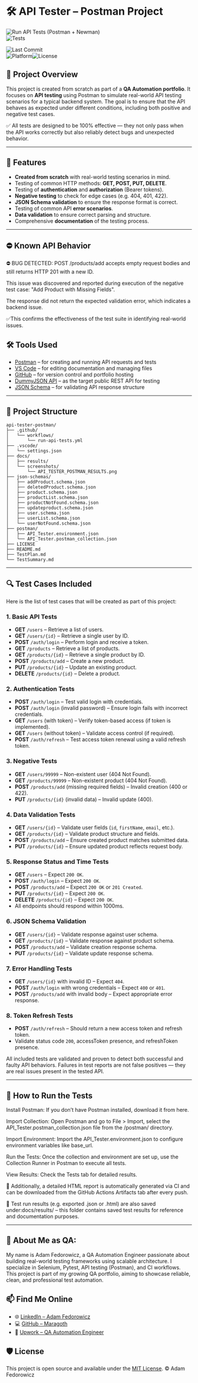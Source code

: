 # 🛠️ API Tester – Postman Project

![Run API Tests (Postman + Newman)](https://github.com/Maragoth/api-tester-postman/actions/workflows/run-api-tests.yml/badge.svg)  
![Tests](https://img.shields.io/badge/Tests-37_passed_2_failed-critical?style=flat-square&logo=postman)

![Last Commit](https://img.shields.io/github/last-commit/Maragoth/api-tester-postman?style=flat)  
![Platform](https://img.shields.io/badge/platform-Windows%20%7C%20Cross--Platform-lightgrey)![License](https://img.shields.io/badge/license-MIT-blue.svg)  


## 🔧 Project Overview

This project is created from scratch as part of a **QA Automation portfolio**. It focuses on **API testing** using Postman to simulate real-world API testing scenarios for a typical backend system. The goal is to ensure that the API behaves as expected under different conditions, including both positive and negative test cases.

✅ All tests are designed to be 100% effective — they not only pass when the API works correctly but also reliably detect bugs and unexpected behavior.

---

## 🔑 Features

- **Created from scratch** with real-world testing scenarios in mind.
- Testing of common HTTP methods: **GET, POST, PUT, DELETE**.
- Testing of **authentication** and **authorization** (Bearer tokens).
- **Negative testing** to check for edge cases (e.g. 404, 401, 422).
- **JSON Schema validation** to ensure the response format is correct.
- Testing of common API **error scenarios**.
- **Data validation** to ensure correct parsing and structure.
- Comprehensive **documentation** of the testing process.

---

## ⛔️ Known API Behavior

⛔️ BUG DETECTED: POST /products/add accepts empty request bodies and still returns HTTP 201 with a new ID.

This issue was discovered and reported during execution of the negative test case: "Add Product with Missing Fields".

The response did not return the expected validation error, which indicates a backend issue.

✅This confirms the effectiveness of the test suite in identifying real-world issues.

## 🛠 Tools Used

- [Postman](https://www.postman.com/) – for creating and running API requests and tests
- [VS Code](https://code.visualstudio.com/) – for editing documentation and managing files
- [GitHub](https://github.com/) – for version control and portfolio hosting
- [DummyJSON API](https://dummyjson.com) – as the target public REST API for testing
- [JSON Schema](https://json-schema.org/) – for validating API response structure

---

## 📂 Project Structure

```plaintext
api-tester-postman/
├── .github/
│   └── workflows/
│       └── run-api-tests.yml
├── .vscode/
│   └── settings.json
├── docs/
│   ├── results/
│   └── screenshots/
│       └── API_TESTER_POSTMAN_RESULTS.png
├── json-schemas/
│   ├── addProduct.schema.json
│   ├── deletedProduct.schema.json
│   ├── product.schema.json
│   ├── productList.schema.json
│   ├── productNotFound.schema.json
│   ├── updateproduct.schema.json
│   ├── user.schema.json
│   ├── userList.schema.json
│   └── userNotFound.schema.json
├── postman/
│   ├── API_Tester.environment.json
│   └── API_Tester.postman_collection.json
├── LICENSE
├── README.md
├── TestPlan.md
└── TestSummary.md
```

---

## 🔍 Test Cases Included

Here is the list of test cases that will be created as part of this project:

### 1. **Basic API Tests**
   - **GET** `/users` – Retrieve a list of users.
   - **GET** `/users/{id}` – Retrieve a single user by ID.
   - **POST** `/auth/login` – Perform login and receive a token.
   - **GET** `/products` – Retrieve a list of products.
   - **GET** `/products/{id}` – Retrieve a single product by ID.
   - **POST** `/products/add` – Create a new product.
   - **PUT** `/products/{id}` – Update an existing product.
   - **DELETE** `/products/{id}` – Delete a product.

### 2. **Authentication Tests**
   - **POST** `/auth/login` – Test valid login with credentials.
   - **POST** `/auth/login` (invalid password) – Ensure login fails with incorrect credentials.
   - **GET** `/users` (with token) – Verify token-based access (if token is implemented).
   - **GET** `/users` (without token) – Validate access control (if required).
   - **POST** `/auth/refresh` – Test access token renewal using a valid refresh token.

### 3. **Negative Tests**
   - **GET** `/users/99999` – Non-existent user (404 Not Found).
   - **GET** `/products/99999` – Non-existent product (404 Not Found).
   - **POST** `/products/add` (missing required fields) – Invalid creation (400 or 422).
   - **PUT** `/products/{id}` (invalid data) – Invalid update (400).

### 4. **Data Validation Tests**
   - **GET** `/users/{id}` – Validate user fields (`id`, `firstName`, `email`, etc.).
   - **GET** `/products/{id}` – Validate product structure and fields.
   - **POST** `/products/add` – Ensure created product matches submitted data.
   - **PUT** `/products/{id}` – Ensure updated product reflects request body.

### 5. **Response Status and Time Tests**
   - **GET** `/users` – Expect `200 OK`.
   - **POST** `/auth/login` – Expect `200 OK`.
   - **POST** `/products/add` – Expect `200 OK` or `201 Created`.
   - **PUT** `/products/{id}` – Expect `200 OK`.
   - **DELETE** `/products/{id}` – Expect `200 OK`.
   - All endpoints should respond within 1000ms.

### 6. **JSON Schema Validation**
   - **GET** `/users/{id}` – Validate response against user schema.
   - **GET** `/products/{id}` – Validate response against product schema.
   - **POST** `/products/add` – Validate creation response schema.
   - **PUT** `/products/{id}` – Validate update response schema.

### 7. **Error Handling Tests**
   - **GET** `/users/{id}` with invalid ID – Expect `404`.
   - **POST** `/auth/login` with wrong credentials – Expect `400` or `401`.
   - **POST** `/products/add` with invalid body – Expect appropriate error response.

### 8. **Token Refresh Tests**
   - **POST** `/auth/refresh` – Should return a new access token and refresh token.
   - Validate status code `200`, accessToken presence, and refreshToken presence.

All included tests are validated and proven to detect both successful and faulty API behaviors. Failures in test reports are not false positives — they are real issues present in the tested API.

---

## 📝 How to Run the Tests

Install Postman: If you don’t have Postman installed, download it from here.

Import Collection: Open Postman and go to File > Import, select the API_Tester.postman_collection.json file from the /postman/ directory.

Import Environment: Import the API_Tester.environment.json to configure environment variables like base_url.

Run the Tests: Once the collection and environment are set up, use the Collection Runner in Postman to execute all tests.

View Results: Check the Tests tab for detailed results.

📁 Additionally, a detailed HTML report is automatically generated via CI and can be downloaded from the GitHub Actions Artifacts tab after every push.

📜 Test run results (e.g. exported .json or .html) are also saved under:docs/results/ – this folder contains saved test results for reference and documentation purposes.

---

## 👤 About Me as QA:

My name is Adam Fedorowicz, a QA Automation Engineer passionate about building real-world testing frameworks using scalable architecture.
I specialize in Selenium, Pytest, API testing (Postman), and CI workflows.
This project is part of my growing QA portfolio, aiming to showcase reliable, clean, and professional test automation.

## 📫 Find Me Online

- 🌐 [LinkedIn – Adam Fedorowicz](https://www.linkedin.com/in/adam-fedorowicz-UK)
- 💻 [GitHub – Maragoth](https://github.com/Maragoth)
- 💼 [Upwork – QA Automation Engineer](https://www.upwork.com/freelancers/~018d6c0e188850f30d?mp_source=share)

## 🛡️ License

This project is open source and available under the [MIT License](LICENSE).
© Adam Fedorowicz
